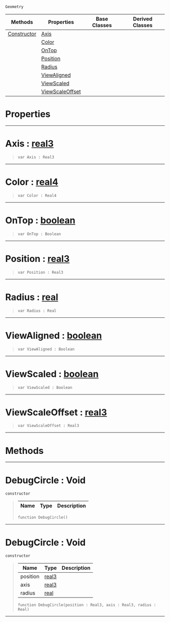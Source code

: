  `Geometry`

|Methods|Properties|Base Classes|Derived Classes|
|---|---|---|---|
|[ Constructor](debugcircle.md#debugcircle-void)|[ Axis](debugcircle.md#axis-zilch-engine-documen)| | |
| |[ Color](debugcircle.md#color-zilch-engine-docume)| | |
| |[ OnTop](debugcircle.md#ontop-zilch-engine-docume)| | |
| |[ Position](debugcircle.md#position-zilch-engine-doc)| | |
| |[ Radius](debugcircle.md#radius-zilch-engine-docum)| | |
| |[ ViewAligned](debugcircle.md#viewaligned-zilch-engine)| | |
| |[ ViewScaled](debugcircle.md#viewscaled-zilch-engine-d)| | |
| |[ ViewScaleOffset](debugcircle.md#viewscaleoffset-zilch-eng)| | |


 #  Properties


---  
 #  Axis : [real3](../nada_base_types/real3.md)

> 
> ``` lang=cpp, name=Nada
> var Axis : Real3


---  
 #  Color : [real4](../nada_base_types/real4.md)

> 
> ``` lang=cpp, name=Nada
> var Color : Real4


---  
 #  OnTop : [boolean](../nada_base_types/boolean.md)

> 
> ``` lang=cpp, name=Nada
> var OnTop : Boolean


---  
 #  Position : [real3](../nada_base_types/real3.md)

> 
> ``` lang=cpp, name=Nada
> var Position : Real3


---  
 #  Radius : [real](../nada_base_types/real.md)

> 
> ``` lang=cpp, name=Nada
> var Radius : Real


---  
 #  ViewAligned : [boolean](../nada_base_types/boolean.md)

> 
> ``` lang=cpp, name=Nada
> var ViewAligned : Boolean


---  
 #  ViewScaled : [boolean](../nada_base_types/boolean.md)

> 
> ``` lang=cpp, name=Nada
> var ViewScaled : Boolean


---  
 #  ViewScaleOffset : [real3](../nada_base_types/real3.md)

> 
> ``` lang=cpp, name=Nada
> var ViewScaleOffset : Real3


---  
 #  Methods


---  
 #  DebugCircle : Void

 `constructor`

> 
> |Name|Type|Description|
> |---|---|---|
> ``` lang=cpp, name=Nada
> function DebugCircle()
> ``` 


---  
 #  DebugCircle : Void

 `constructor`

> 
> |Name|Type|Description|
> |---|---|---|
> |position|[real3](../nada_base_types/real3.md)| |
> |axis|[real3](../nada_base_types/real3.md)| |
> |radius|[real](../nada_base_types/real.md)| |
> ``` lang=cpp, name=Nada
> function DebugCircle(position : Real3, axis : Real3, radius : Real)
> ``` 


---  
 

 